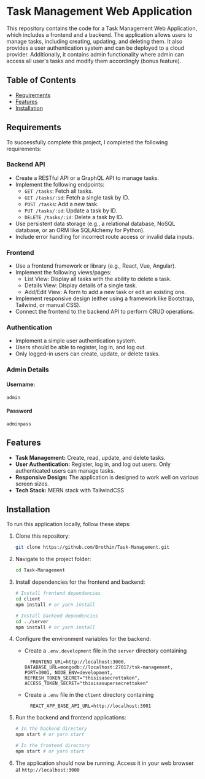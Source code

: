 # Task Management Web Application

This repository contains the code for a Task Management Web Application, which includes a frontend and a backend. The application allows users to manage tasks, including creating, updating, and deleting them. It also provides a user authentication system and can be deployed to a cloud provider. Additionally, it contains admin functionality where admin can access all user's tasks and modify them accordingly (bonus feature).

## Table of Contents
- [Requirements](#requirements)
- [Features](#features)
- [Installation](#installation)

## Requirements

To successfully complete this project, I completed the following requirements:

### Backend API

- Create a RESTful API or a GraphQL API to manage tasks.
- Implement the following endpoints:
  - `GET /tasks`: Fetch all tasks.
  - `GET /tasks/:id`: Fetch a single task by ID.
  - `POST /tasks`: Add a new task.
  - `PUT /tasks/:id`: Update a task by ID.
  - `DELETE /tasks/:id`: Delete a task by ID.
- Use persistent data storage (e.g., a relational database, NoSQL database, or an ORM like SQLAlchemy for Python).
- Include error handling for incorrect route access or invalid data inputs.

### Frontend

- Use a frontend framework or library (e.g., React, Vue, Angular).
- Implement the following views/pages:
  - List View: Display all tasks with the ability to delete a task.
  - Details View: Display details of a single task.
  - Add/Edit View: A form to add a new task or edit an existing one.
- Implement responsive design (either using a framework like Bootstrap, Tailwind, or manual CSS).
- Connect the frontend to the backend API to perform CRUD operations.

### Authentication

- Implement a simple user authentication system.
- Users should be able to register, log in, and log out.
- Only logged-in users can create, update, or delete tasks.

### Admin Details
#### Username:
```
admin
```
#### Password
```
adminpass
```

## Features

- **Task Management:** Create, read, update, and delete tasks.
- **User Authentication:** Register, log in, and log out users. Only authenticated users can manage tasks.
- **Responsive Design:** The application is designed to work well on various screen sizes.
- **Tech Stack:** MERN stack with TailwindCSS

## Installation

To run this application locally, follow these steps:

1. Clone this repository:

   ```bash
   git clone https://github.com/Brothin/Task-Management.git
   ```

2. Navigate to the project folder:

   ```bash
   cd Task-Management
   ```

3. Install dependencies for the frontend and backend:

   ```bash
   # Install frontend dependencies
   cd client
   npm install # or yarn install

   # Install backend dependencies
   cd ../server
   npm install # or yarn install
   ```

4. Configure the environment variables for the backend:
   - Create a `.env.development` file in the `server` directory containing
     ```
       FRONTEND_URL=http://localhost:3000, DATABASE_URL=mongodb://localhost:27017/tsk-management, PORT=3001, NODE_ENV=development, REFRESH_TOKEN_SECRET="thisisasecrettoken", ACCESS_TOKEN_SECRET="thisisasupersecrettoken"
     ```
   - Create a `.env` file in the `client` directory containing
     ```
       REACT_APP_BASE_API_URL=http://localhost:3001
     ```

5. Run the backend and frontend applications:

   ```bash
   # In the backend directory
   npm start # or yarn start

   # In the frontend directory
   npm start # or yarn start
   ```

7. The application should now be running. Access it in your web browser at `http://localhost:3000`
